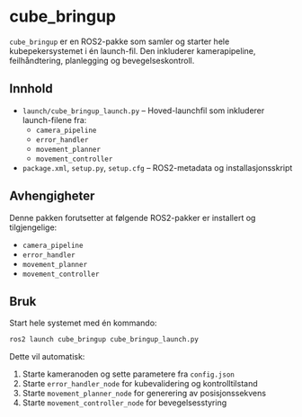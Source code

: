 # cube_bringup

`cube_bringup` er en ROS2-pakke som samler og starter hele kubepekersystemet i én launch-fil. Den inkluderer kamerapipeline, feilhåndtering, planlegging og bevegelseskontroll.

## Innhold

- `launch/cube_bringup_launch.py` – Hoved-launchfil som inkluderer launch-filene fra:
  - `camera_pipeline`
  - `error_handler`
  - `movement_planner`
  - `movement_controller`
- `package.xml`, `setup.py`, `setup.cfg` – ROS2-metadata og installasjonsskript

## Avhengigheter

Denne pakken forutsetter at følgende ROS2-pakker er installert og tilgjengelige:

- `camera_pipeline`
- `error_handler`
- `movement_planner`
- `movement_controller`

## Bruk

Start hele systemet med én kommando:

```bash
ros2 launch cube_bringup cube_bringup_launch.py
```

Dette vil automatisk:
1. Starte kameranoden og sette parametere fra `config.json`
2. Starte `error_handler_node` for kubevalidering og kontrolltilstand
3. Starte `movement_planner_node` for generering av posisjonssekvens
4. Starte `movement_controller_node` for bevegelsesstyring
